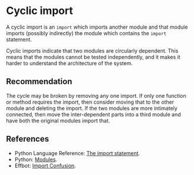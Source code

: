 # Cyclic import
A cyclic import is an `import` which imports another module and that module imports (possibly indirectly) the module which contains the `import` statement.

Cyclic imports indicate that two modules are circularly dependent. This means that the modules cannot be tested independently, and it makes it harder to understand the architecture of the system.


## Recommendation
The cycle may be broken by removing any one import. If only one function or method requires the import, then consider moving that to the other module and deleting the import. If the two modules are more intimately connected, then move the inter-dependent parts into a third module and have both the original modules import that.


## References
* Python Language Reference: [The import statement](http://docs.python.org/2/reference/simple_stmts.html#import).
* Python: [Modules](http://docs.python.org/2/tutorial/modules.html).
* Effbot: [Import Confusion](https://web.archive.org/web/20200917011425/https://effbot.org/zone/import-confusion.htm).
